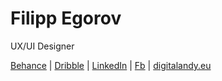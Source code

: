 # Filipp Egorov

UX/UI Designer

[Behance](http://behance.net/philavr) | [Dribble](http://dribbble.com/philavr) | [LinkedIn](http://linkedin.com/in/philavr) | [Fb](http://linkedin.com/in/philavr) | [digitalandy.eu](https://digitalandy.eu/)
